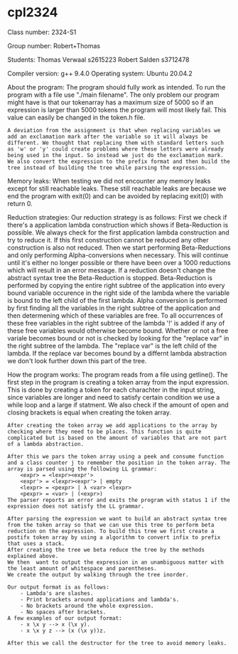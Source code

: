 # cpl2324

Class number: 2324-S1

Group number: Robert+Thomas

Students:
    Thomas Verwaal  s2615223
    Robert Salden   s3712478

Compiler version: 
    g++ 9.4.0
Operating system:
    Ubuntu 20.04.2


About the program:
    The program should fully work as intended. To run the program with a file use "./main filename". The only problem our program might have is that our tokenarray has a maximum size of 5000 so if an expression is larger than 5000 tokens the program will most likely fail. This value can easily be changed in the token.h file. 

    A deviation from the assignment is that when replacing variables we add an exclamation mark after the variable so it will always be different. We thought that replacing them with standard letters such as 'w' or 'y' could create problems where these letters were already being used in the input. So instead we just do the exclamation mark.
    We also convert the expression to the prefix format and then build the tree instead of building the tree while parsing the expression.

Memory leaks:
    When testing we did not encounter any memory leaks except for still reachable leaks. These still reachable leaks are because we end the program with exit(0) and can be avoided by replacing exit(0) with return 0.

Reduction strategies:
    Our reduction strategy is as follows:
        First we check if there's a application lambda construction which shows if Beta-Reduction is possible. We always check for the first application lambda construction and try to reduce it. If this first construction cannot be reduced any other construction is also not reduced.
        Then we start performing Beta-Reductions and only performing Alpha-conversions when necessary. This will continue until it's either no longer possible or there have been over a 1000 reductions which will result in an error message. If a reduction doesn't change the abstract syntax tree the Beta-Reduction is stopped.
        Beta-Reduction is performed by copying the entire right subtree of the application into every bound variable occurence in the right side of the lambda where the variable is bound to the left child of the first lambda.
        Alpha conversion is performed by first finding all the variables in the right subtree of the application and then determening which of these variables are free. To all occurrences of these free variables in the right subtree of the lambda '!' is added if any of these free variables would otherwise become bound. Whether or not a free variale becomes bound or not is checked by looking for the "replace var" in the right subtree of the lambda. The "replace var" is the left child of the lambda. If the replace var becomes bound by a differnt lambda abstraction we don't look further down this part of the tree.

How the program works:
    The program reads from a file using getline().
    The first step in the program is creating a token array from the input expression. This is done by creating a token for each charachter in the input string, since variables are longer and need to satisfy certain condition we use a while loop and a large if statment. We also check if the amount of open and closing brackets is equal when creating the token array.
    
    After creating the token array we add applications to the array by checking where they need to be places. This function is quite complicated but is based on the amount of variables that are not part of a lambda abstraction.

    After this we pars the token array using a peek and consume function and a class counter j to remember the position in the token array. The array is parsed using the following LL grammar:
        <expr> = <lexpr><expr'>
        <expr'> = <lexpr><expr'> | empty
        <lexpr> = <pexpr> | λ <var> <lexpr>
        <pexpr> = <var> | (<expr>)
    The parser reports an error and exits the program with status 1 if the expression does not satisfy the LL grammar.

    After parsing the expression we want to build an abstract syntax tree from the token array so that we can use this tree to perform beta reduction on the expression. To build this tree we first create a postifx token array by using a algorithm to convert infix to prefix that uses a stack.
    After creating the tree we beta reduce the tree by the methods explained above.
    We then  want to output the expression in an unambiguous matter with the least amount of whitespace and parentheses.
    We create the output by walking through the tree inorder.
    
    Our output format is as follows:
        - Lambda's are slashes.
        - Print brackets around applications and lambda's.
        - No brackets around the whole expression.
        - No spaces after brackets.
    A few examples of our output format:
        - x \x y --> x (\x y).
        - x \x y z --> (x (\x y))z.
    
    After this we call the destructor for the tree to avoid memory leaks.